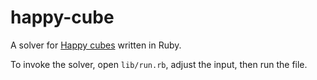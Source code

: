 # happy-cube

A solver for [Happy cubes](http://www.happycube.com/) written in Ruby.

To invoke the solver, open `lib/run.rb`, adjust the input, then run the file.

